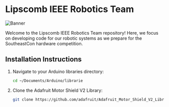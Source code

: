 # Lipscomb IEEE Robotics Team

![Banner](Github_Banner.png)

Welcome to the Lipscomb IEEE Robotics Team repository! Here, we focus on developing code for our robotic systems as we prepare for the SoutheastCon hardware competition.

## Installation Instructions

1. Navigate to your Arduino libraries directory:
   ```bash
   cd ~/Documents/Arduino/librarie
2. Clone the Adafruit Motor Shield V2 Library:
   ```bash
   git clone https://github.com/adafruit/Adafruit_Motor_Shield_V2_Library.git

